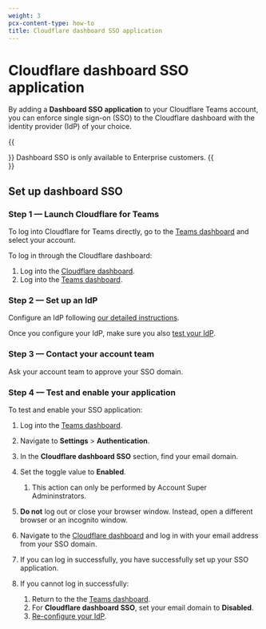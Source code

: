 ```yaml
---
weight: 3
pcx-content-type: how-to
title: Cloudflare dashboard SSO application
---
```


# Cloudflare dashboard SSO application

By adding a **Dashboard SSO application** to your Cloudflare Teams account, you can enforce single sign-on (SSO) to the Cloudflare dashboard with the identity provider (IdP) of your choice.

{{<Aside type="note">}}
Dashboard SSO is only available to Enterprise customers.
{{</Aside>}}

## Set up dashboard SSO

### Step 1 — Launch Cloudflare for Teams

To log into Cloudflare for Teams directly, go to the [Teams dashboard](https://dash.teams.cloudflare.com/) and select your account.

To log in through the Cloudflare dashboard:

1.  Log into the [Cloudflare dashboard](https://dash.cloudflare.com/login).
2.  Log into the [Teams dashboard](/cloudflare-one/setup/#start-from-the-cloudflare-dashboard).

### Step 2 — Set up an IdP

Configure an IdP following [our detailed instructions](/cloudflare-one/identity/idp-integration/).

Once you configure your IdP, make sure you also [test your IdP](/cloudflare-one/identity/idp-integration/#test-idps-on-the-teams-dashboard).

### Step 3 — Contact your account team

Ask your account team to approve your SSO domain.

### Step 4 — Test and enable your application

To test and enable your SSO application:

1.  Log into the [Teams dashboard](https://dash.teams.cloudflare.com/).
2.  Navigate to **Settings** > **Authentication**.
3.  In the **Cloudflare dashboard SSO** section, find your email domain.
4.  Set the toggle value to **Enabled**.
    1.  This action can only be performed by Account Super Admininstrators.
5.  **Do not** log out or close your browser window. Instead, open a different browser or an incognito window.
6.  Navigate to the [Cloudflare dashboard](https://dash.cloudflare.com) and log in with your email address from your SSO domain.
7.  If you can log in successfully, you have successfully set up your SSO application.
8.  If you cannot log in successfully:

    1.  Return to the the [Teams dashboard](https://dash.teams.cloudflare.com/).
    2.  For **Cloudflare dashboard SSO**, set your email domain to **Disabled**.
    3.  [Re-configure your IdP](/cloudflare-one/identity/idp-integration/).
